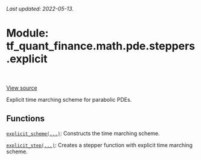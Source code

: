 <!--
This file is generated by a tool. Do not edit directly.
For open-source contributions the docs will be updated automatically.
-->

*Last updated: 2022-05-13.*

<div itemscope itemtype="http://developers.google.com/ReferenceObject">
<meta itemprop="name" content="tf_quant_finance.math.pde.steppers.explicit" />
<meta itemprop="path" content="Stable" />
</div>

# Module: tf_quant_finance.math.pde.steppers.explicit

<!-- Insert buttons and diff -->

<table class="tfo-notebook-buttons tfo-api" align="left">
</table>

<a target="_blank" href="https://github.com/google/tf-quant-finance/blob/master/tf_quant_finance/math/pde/steppers/explicit.py">View source</a>



Explicit time marching scheme for parabolic PDEs.



## Functions

[`explicit_scheme(...)`](../../../../tf_quant_finance/math/pde/steppers/explicit/explicit_scheme.md): Constructs the time marching scheme.

[`explicit_step(...)`](../../../../tf_quant_finance/math/pde/steppers/explicit/explicit_step.md): Creates a stepper function with explicit time marching scheme.

